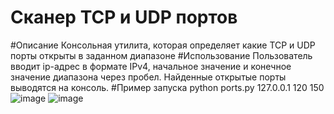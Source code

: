 # Сканер TCP и UDP портов
#Описание
Консольная утилита, которая определяет какие TCP и UDP порты открыты в заданном диапазоне
#Использование
Пользователь вводит ip-адрес в формате IPv4, начальное значение и конечное значение диапазона через пробел.
Найденные открытые порты выводятся на консоль.
#Пример запуска
python ports.py 127.0.0.1 120 150
![image](https://user-images.githubusercontent.com/71692931/163009880-761b76d5-a147-4541-a72d-507a6c522b77.png)
![image](https://user-images.githubusercontent.com/71692931/163010279-4fc99bd7-290c-4c9a-af1d-bc21e3965c6f.png)

